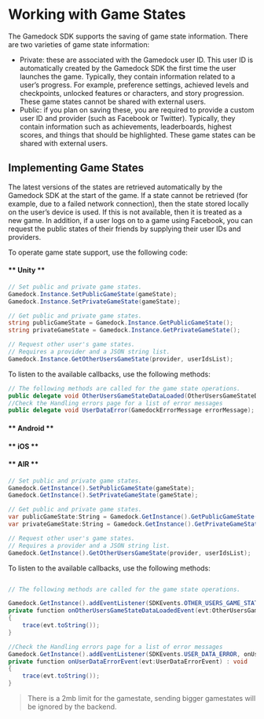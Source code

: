 # Working with Game States

The Gamedock SDK supports the saving of game state information. There are two varieties of game state information:
* Private: these are associated with the Gamedock user ID. This user ID is automatically created by the Gamedock SDK the first time the user launches the game. Typically, they contain information related to a user’s progress. For example, preference settings, achieved levels and checkpoints, unlocked features or characters, and story progression. These game states cannot be shared with external users.
* Public: if you plan on saving these, you are required to provide a custom user ID and provider (such as Facebook or Twitter). Typically, they contain information such as achievements, leaderboards, highest scores, and things that should be highlighted. These game states can be shared with external users.

## Implementing Game States

The latest versions of the states are retrieved automatically by the Gamedock SDK at the start of the game. If a state cannot be retrieved (for example, due to a failed network connection), then the state stored locally on the user’s device is used. If this is not available, then it is treated as a new game. In addition, if a user logs on to a game using Facebook, you can request the public states of their friends by supplying their user IDs and providers.

To operate game state support, use the following code:

<!-- tabs:start -->

#### ** Unity **

~~~C#
// Set public and private game states.
Gamedock.Instance.SetPublicGameState(gameState);
Gamedock.Instance.SetPrivateGameState(gameState);

// Get public and private game states.
string publicGameState = Gamedock.Instance.GetPublicGameState();
string privateGameState = Gamedock.Instance.GetPrivateGameState();

// Request other user's game states.
// Requires a provider and a JSON string list.
Gamedock.Instance.GetOtherUsersGameState(provider, userIdsList);
~~~

To listen to the available callbacks, use the following methods:

~~~C#
// The following methods are called for the game state operations.
public delegate void OtherUsersGameStateDataLoaded(OtherUsersGameStateData data);
//Check the Handling errors page for a list of error messages
public delegate void UserDataError(GamedockErrorMessage errorMessage);
~~~

#### ** Android **



#### ** iOS **



#### ** AIR **

~~~C#
// Set public and private game states.
Gamedock.GetInstance().SetPublicGameState(gameState);
Gamedock.GetInstance().SetPrivateGameState(gameState);

// Get public and private game states.
var publicGameState:String = Gamedock.GetInstance().GetPublicGameState();
var privateGameState:String = Gamedock.GetInstance().GetPrivateGameState();

// Request other user's game states.
// Requires a provider and a JSON string list.
Gamedock.GetInstance().GetOtherUsersGameState(provider, userIdsList);
~~~

To listen to the available callbacks, use the following methods:

~~~C#

// The following methods are called for the game state operations.

Gamedock.GetInstance().addEventListener(SDKEvents.OTHER_USERS_GAME_STATE_DATA_LOADED, onOtherUsersGameStateDataLoadedEvent);
private function onOtherUsersGameStateDataLoadedEvent(evt:OtherUsersGameStateDataLoadedEvent) : void
{
	trace(evt.toString());
}

//Check the Handling errors page for a list of error messages
Gamedock.GetInstance().addEventListener(SDKEvents.USER_DATA_ERROR, onUserDataErrorEvent);
private function onUserDataErrorEvent(evt:UserDataErrorEvent) : void
{
	trace(evt.toString());
}
~~~

<!-- tabs:end -->

> There is a 2mb limit for the gamestate, sending bigger gamestates will be ignored by the backend.